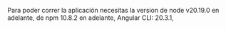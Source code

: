 Para poder correr la aplicación necesitas la version de node v20.19.0 en adelante, de npm 10.8.2 en adelante, Angular CLI: 20.3.1, 